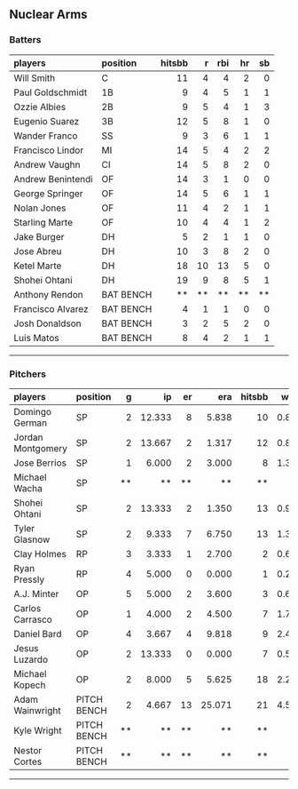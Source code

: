 ## Nuclear Arms

### Batters

 
|players           |position  | hitsbb|  r| rbi| hr| sb| 
|:-----------------|:---------|------:|--:|---:|--:|--:| 
|Will Smith        |C         |     11|  4|   4|  2|  0| 
|Paul Goldschmidt  |1B        |      9|  4|   5|  1|  1| 
|Ozzie Albies      |2B        |      9|  5|   4|  1|  3| 
|Eugenio Suarez    |3B        |     12|  5|   8|  1|  0| 
|Wander Franco     |SS        |      9|  3|   6|  1|  1| 
|Francisco Lindor  |MI        |     14|  5|   4|  2|  2| 
|Andrew Vaughn     |CI        |     14|  5|   8|  2|  0| 
|Andrew Benintendi |OF        |     14|  3|   1|  0|  0| 
|George Springer   |OF        |     14|  5|   6|  1|  1| 
|Nolan Jones       |OF        |     11|  4|   2|  1|  1| 
|Starling Marte    |OF        |     10|  4|   4|  1|  2| 
|Jake Burger       |DH        |      5|  2|   1|  1|  0| 
|Jose Abreu        |DH        |     10|  3|   8|  2|  0| 
|Ketel Marte       |DH        |     18| 10|  13|  5|  0| 
|Shohei Ohtani     |DH        |     19|  9|   8|  5|  1| 
|Anthony Rendon    |BAT BENCH |     **| **|  **| **| **| 
|Francisco Alvarez |BAT BENCH |      4|  1|   1|  0|  0| 
|Josh Donaldson    |BAT BENCH |      3|  2|   5|  2|  0| 
|Luis Matos        |BAT BENCH |      8|  4|   2|  1|  1| 


* * *

### Pitchers

 
|players           |position    |  g|     ip| er|    era| hitsbb|  whip| so|  w| sv| 
|:-----------------|:-----------|--:|------:|--:|------:|------:|-----:|--:|--:|--:| 
|Domingo German    |SP          |  2| 12.333|  8|  5.838|     10| 0.811| 13|  1|  0| 
|Jordan Montgomery |SP          |  2| 13.667|  2|  1.317|     12| 0.878| 12|  2|  0| 
|Jose Berrios      |SP          |  1|  6.000|  2|  3.000|      8| 1.333|  8|  1|  0| 
|Michael Wacha     |SP          | **|     **| **|     **|     **|    **| **| **| **| 
|Shohei Ohtani     |SP          |  2| 13.333|  2|  1.350|     13| 0.975| 22|  1|  0| 
|Tyler Glasnow     |SP          |  2|  9.333|  7|  6.750|     13| 1.393| 19|  0|  0| 
|Clay Holmes       |RP          |  3|  3.333|  1|  2.700|      2| 0.600|  4|  0|  1| 
|Ryan Pressly      |RP          |  4|  5.000|  0|  0.000|      1| 0.200|  6|  1|  3| 
|A.J. Minter       |OP          |  5|  5.000|  2|  3.600|      3| 0.600|  8|  0|  0| 
|Carlos Carrasco   |OP          |  1|  4.000|  2|  4.500|      7| 1.750|  5|  0|  0| 
|Daniel Bard       |OP          |  4|  3.667|  4|  9.818|      9| 2.455|  5|  0|  0| 
|Jesus Luzardo     |OP          |  2| 13.333|  0|  0.000|      7| 0.525| 18|  0|  0| 
|Michael Kopech    |OP          |  2|  8.000|  5|  5.625|     18| 2.250|  8|  0|  0| 
|Adam Wainwright   |PITCH BENCH |  2|  4.667| 13| 25.071|     21| 4.500|  1|  0|  0| 
|Kyle Wright       |PITCH BENCH | **|     **| **|     **|     **|    **| **| **| **| 
|Nestor Cortes     |PITCH BENCH | **|     **| **|     **|     **|    **| **| **| **| 


* * *


